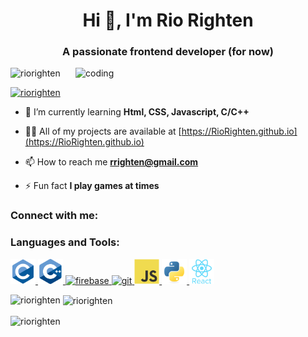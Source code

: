 <h1 align="center">Hi 👋, I'm Rio Righten</h1>
<h3 align="center">A passionate frontend developer (for now)</h3>

<img align="right" alt="coding" width="400" src="https://cdna.artstation.com/p/assets/images/images/028/102/058/original/pixel-jeff-matrix-s.gif?1593487263" >

<p align="left"> <img src="https://komarev.com/ghpvc/?username=riorighten&label=Profile%20views&color=0e75b6&style=flat" alt="riorighten" /> </p>

<p align="left"> <a href="https://github.com/ryo-ma/github-profile-trophy"><img src="https://github-profile-trophy.vercel.app/?username=riorighten" alt="riorighten" /></a> </p>

- 🌱 I’m currently learning **Html, CSS, Javascript, C/C++**

- 👨‍💻 All of my projects are available at [https://RioRighten.github.io](https://RioRighten.github.io)

- 📫 How to reach me **rrighten@gmail.com**

- ⚡ Fun fact **I play games at times**

<h3 align="left">Connect with me:</h3>
<p align="left">
</p>

<h3 align="left">Languages and Tools:</h3>
<p align="left"> <a href="https://www.cprogramming.com/" target="_blank" rel="noreferrer"> <img src="https://raw.githubusercontent.com/devicons/devicon/master/icons/c/c-original.svg" alt="c" width="40" height="40"/> </a> <a href="https://www.w3schools.com/cpp/" target="_blank" rel="noreferrer"> <img src="https://raw.githubusercontent.com/devicons/devicon/master/icons/cplusplus/cplusplus-original.svg" alt="cplusplus" width="40" height="40"/> </a> <a href="https://firebase.google.com/" target="_blank" rel="noreferrer"> <img src="https://www.vectorlogo.zone/logos/firebase/firebase-icon.svg" alt="firebase" width="40" height="40"/> </a> <a href="https://git-scm.com/" target="_blank" rel="noreferrer"> <img src="https://www.vectorlogo.zone/logos/git-scm/git-scm-icon.svg" alt="git" width="40" height="40"/> </a> <a href="https://developer.mozilla.org/en-US/docs/Web/JavaScript" target="_blank" rel="noreferrer"> <img src="https://raw.githubusercontent.com/devicons/devicon/master/icons/javascript/javascript-original.svg" alt="javascript" width="40" height="40"/> </a> <a href="https://www.python.org" target="_blank" rel="noreferrer"> <img src="https://raw.githubusercontent.com/devicons/devicon/master/icons/python/python-original.svg" alt="python" width="40" height="40"/> </a> <a href="https://reactjs.org/" target="_blank" rel="noreferrer"> <img src="https://raw.githubusercontent.com/devicons/devicon/master/icons/react/react-original-wordmark.svg" alt="react" width="40" height="40"/> </a> </p>

<p><img align="left" src="https://github-readme-stats.vercel.app/api/top-langs?username=riorighten&show_icons=true&locale=en&layout=compact" alt="riorighten" /></p>

<p>&nbsp;<img align="center" src="https://github-readme-stats.vercel.app/api?username=riorighten&show_icons=true&locale=en" alt="riorighten" /></p>

<p><img align="center" src="https://github-readme-streak-stats.herokuapp.com/?user=riorighten&" alt="riorighten" /></p>